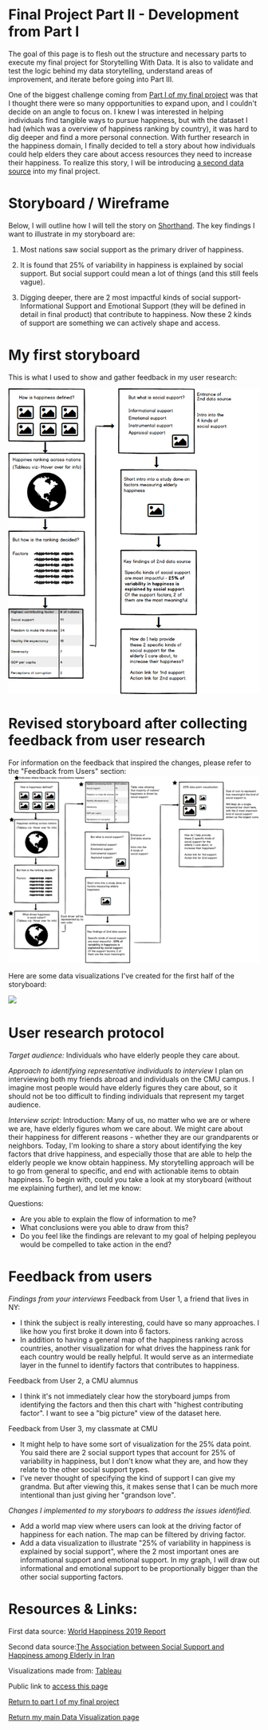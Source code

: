 # Final Project Part II - Development from Part I
The goal of this page is to flesh out the structure and necessary parts to execute my final project for Storytelling With Data. It is also to validate and test the logic behind my data storytelling, understand areas of improvement, and iterate before going into Part III.  

One of the biggest challenge coming from [Part I of my final project](https://eileenowang.github.io/final_project_eileenwang/) was that I thought there were so many oppportunities to expand upon, and I couldn't decide on an angle to focus on. I knew I was interested in helping individuals find tangible ways to pursue happiness, but with the dataset I had (which was a overview of happiness ranking by country), it was hard to dig deeper and find a more personal connection. With further research in the happiness domain, I finally decided to tell a story about how individuals could help elders they care about access resources they need to increase their happiness. To realize this story, I will be introducing [a second data source](https://www.ncbi.nlm.nih.gov/pmc/articles/PMC6056407/) into my final project.  

# Storyboard / Wireframe 
Below, I will outline how I will tell the story on [Shorthand](https://shorthand.com/). The key findings I want to illustrate in my storyboard are: 

1) Most nations saw social support as the primary driver of happiness. 

2) It is found that 25% of variability in happiness is explained by social support. But social support could mean a lot of things (and this still feels vague). 

3) Digging deeper, there are 2 most impactful kinds of social support- Informational Support and Emotional Support (they will be defined in detail in final product) that contribute to happiness. Now these 2 kinds of support are something we can actively shape and access. 

# My first storyboard
This is what I used to show and gather feedback in my user research:

![initialwireframe](partiiwireframe_1.png)

# Revised storyboard after collecting feedback from user research

For information on the feedback that inspired the changes, please refer to the "Feedback from Users" section:
![wireframes](partiiwireframe_2.png)

Here are some data visualizations I've created for the first half of the storyboard: 
<div class='tableauPlaceholder' id='viz1581897749733' style='position: relative'><noscript><a href='#'><img alt=' ' src='https:&#47;&#47;public.tableau.com&#47;static&#47;images&#47;Ha&#47;Happinessworkbook_15818915524550&#47;Dashboard1&#47;1_rss.png' style='border: none' /></a></noscript><object class='tableauViz'  style='display:none;'><param name='host_url' value='https%3A%2F%2Fpublic.tableau.com%2F' /> <param name='embed_code_version' value='3' /> <param name='site_root' value='' /><param name='name' value='Happinessworkbook_15818915524550&#47;Dashboard1' /><param name='tabs' value='no' /><param name='toolbar' value='yes' /><param name='static_image' value='https:&#47;&#47;public.tableau.com&#47;static&#47;images&#47;Ha&#47;Happinessworkbook_15818915524550&#47;Dashboard1&#47;1.png' /> <param name='animate_transition' value='yes' /><param name='display_static_image' value='yes' /><param name='display_spinner' value='yes' /><param name='display_overlay' value='yes' /><param name='display_count' value='yes' /><param name='filter' value='publish=yes' /></object></div>                <script type='text/javascript'>                    var divElement = document.getElementById('viz1581897749733');
  var vizElement = divElement.getElementsByTagName('object')[0];                    if ( divElement.offsetWidth > 800 ) { vizElement.style.width='1000px';vizElement.style.height='827px';} else if ( divElement.offsetWidth > 500 ) { vizElement.style.width='1000px';vizElement.style.height='827px';} else { vizElement.style.width='100%';vizElement.style.height='1027px';}                     var scriptElement = document.createElement('script');
  scriptElement.src = 'https://public.tableau.com/javascripts/api/viz_v1.js';                    vizElement.parentNode.insertBefore(scriptElement, vizElement);
</script>

# User research protocol 
*Target audience:* 
Individuals who have elderly people they care about. 

*Approach to identifying representative individuals to interview*
I plan on interviewing both my friends abroad and individuals on the CMU campus. I imagine most people would have elderly figures they care about, so it should not be too difficult to finding individuals that represent my target audience. 

*Interview script:*
Introduction: Many of us, no matter who we are or where we are, have elderly figures whom we care about. We might care about their happiness for different reasons - whether they are our grandparents or neighbors. Today, I'm looking to share a story about identifying the key factors that drive happiness, and especially those that are able to help the elderly people we know obtain happiness. My storytelling approach will be to go from general to specific, and end with actionable items to obtain happiness. To begin with, could you take a look at my storyboard (without me explaining further), and let me know: 

Questions:    
- Are you able to explain the flow of information to me?
- What conclusions were you able to draw from this? 
- Do you feel like the findings are relevant to my goal of helping pepleyou would be compelled to take action in the end? 

# Feedback from users
*Findings from your interviews* 
Feedback from User 1, a friend that lives in NY: 
- I think the subject is really interesting, could have so many approaches. I like how you first broke it down into 6 factors.  
- In addition to having a general map of the happiness ranking across countries, another visualization for what drives the happiness rank for each country would be really helpful. It would serve as an intermediate layer in the funnel to identify factors that contributes to happiness. 

Feedback from User 2, a CMU alumnus
- I think it's not immediately clear how the storyboard jumps from identifying the factors and then this chart with "highest contributing factor". I want to see a "big picture" view of the dataset here. 

Feedback from User 3, my classmate at CMU
- It might help to have some sort of visualization for the 25% data point. You said there are 2 social support types that account for 25% of variability in happiness, but I don't know what they are, and how they relate to the other social support types. 
- I've never thought of specifying the kind of support I can give my grandma. But after viewing this, it makes sense that I can be much more intentional than just giving her "grandson love". 

*Changes I implemented to my storyboars to address the issues identified.*
- Add a world map view where users can look at the driving factor of happiness for each nation. The map can be filtered by driving factor. 
- Add a data visualization to illustrate "25% of variability in happiness is explained by social support", where the 2 most important ones are informational support and emotional support. In my graph, I will draw out informational and emotional support to be proportionally bigger than the other social supporting factors. 

# Resources & Links:

First data source: [World Happiness 2019 Report](https://www.kaggle.com/unsdsn/world-happiness#2019.csv)

Second data source:[The Association between Social Support and Happiness among Elderly in Iran](https://www.ncbi.nlm.nih.gov/pmc/articles/PMC6056407/)

Visualizations made from: [Tableau](https://www.tableau.com/)

Public link to [access this page](https://eileenowang.github.io/final_project_part_ii/)

[Return to part I of my final project](https://eileenowang.github.io/final_project_eileenwang/)

[Return my main Data Visualization page](https://eileenowang.github.io/data-visualization/)
